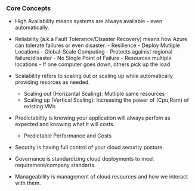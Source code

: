### Core Concepts

- High Availability means systems are always available - even automatically.

- Reliability (a.k.a Fault Tolerance/Disaster Recovery) means how Azure can tolerate failures or even disaster.
      - Resilience
      - Deploy Mutliple Locations
        - Global-Scale Computing
        - Protects againist regional failure/disaster
      - No Single Point of Failure
        - Resources multiple locations
        - If one computer goes down, others pick up the load

- Scalability refers to scaling out or scaling up while automatically providing resorces as needed.
  + Scaling out (Horizantal Scaling): Mutliple same resources
  + Scaling up (Vertical Scaling): Increasing the power of (Cpu,Ram) of existing VMs

- Predictability is knowing your application will always perfom as expected and knowing what it will costs.
  + Predictable Performance and Costs

- Security is having full control of your cloud security posture.

- Governance is standardizing cloud deployments to meet requirement/company standarts.

- Manageability is management of cloud resources and how we interact with them.
